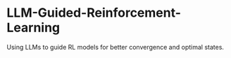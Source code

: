 # LLM-Guided-Reinforcement-Learning
Using LLMs to guide RL models for better convergence and optimal states. 
